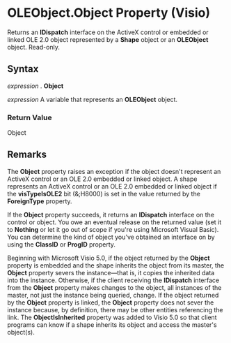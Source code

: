 
# OLEObject.Object Property (Visio)

Returns an  **IDispatch** interface on the ActiveX control or embedded or linked OLE 2.0 object represented by a **Shape** object or an **OLEObject** object. Read-only.


## Syntax

 _expression_ . **Object**

 _expression_ A variable that represents an **OLEObject** object.


### Return Value

Object


## Remarks

The  **Object** property raises an exception if the object doesn't represent an ActiveX control or an OLE 2.0 embedded or linked object. A shape represents an ActiveX control or an OLE 2.0 embedded or linked object if the **visTypeIsOLE2** bit (&;H8000) is set in the value returned by the **ForeignType** property.

If the  **Object** property succeeds, it returns an **IDispatch** interface on the control or object. You owe an eventual release on the returned value (set it to **Nothing** or let it go out of scope if you're using Microsoft Visual Basic). You can determine the kind of object you've obtained an interface on by using the **ClassID** or **ProgID** property.

Beginning with Microsoft Visio 5.0, if the object returned by the  **Object** property is embedded and the shape inherits the object from its master, the **Object** property severs the instance—that is, it copies the inherited data into the instance. Otherwise, if the client receiving the **IDispatch** interface from the **Object** property makes changes to the object, all instances of the master, not just the instance being queried, change. If the object returned by the **Object** property is linked, the **Object** property does not sever the instance because, by definition, there may be other entities referencing the link. The **ObjectIsInherited** property was added to Visio 5.0 so that client programs can know if a shape inherits its object and access the master's object(s).

